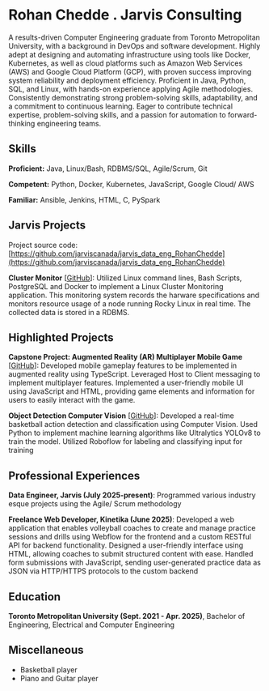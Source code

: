 # Rohan Chedde . Jarvis Consulting

A results-driven Computer Engineering graduate from Toronto Metropolitan University, with a background in DevOps and software development. Highly adept at designing and automating infrastructure using tools like Docker, Kubernetes, as well as cloud platforms such as Amazon Web Services (AWS) and Google Cloud Platform (GCP), with proven success improving system reliability and deployment efficiency. Proficient in Java, Python, SQL, and Linux, with hands-on experience applying Agile methodologies. Consistently demonstrating strong problem-solving skills, adaptability, and a commitment to continuous learning. Eager to contribute technical expertise, problem-solving skills, and a passion for automation to forward-thinking engineering teams.

## Skills

**Proficient:** Java, Linux/Bash, RDBMS/SQL, Agile/Scrum, Git

**Competent:** Python, Docker, Kubernetes, JavaScript, Google Cloud/ AWS

**Familiar:** Ansible, Jenkins, HTML, C, PySpark

## Jarvis Projects

Project source code: [https://github.com/jarviscanada/jarvis_data_eng_RohanChedde](https://github.com/jarviscanada/jarvis_data_eng_RohanChedde)


**Cluster Monitor** [[GitHub](https://github.com/jarviscanada/jarvis_data_eng_RohanChedde/tree/master/linux_sql)]: Utilized Linux command lines, Bash Scripts, PostgreSQL and Docker to implement a Linux Cluster Monitoring application. This monitoring system records the harware specifications and monitors resource usage of a node running Rocky Linux in real time. The collected data is stored in a RDBMS.


## Highlighted Projects
**Capstone Project: Augmented Reality (AR) Multiplayer Mobile Game** [[GitHub](https://github.com/rohanchedde/FishingARound)]: Developed mobile gameplay features to be implemented in augmented reality using TypeScript. Leveraged Host to Client messaging to implement multiplayer features. Implemented a user-friendly mobile UI using JavaScript and HTML, providing game elements and information for users to easily interact with the game.

**Object Detection Computer Vision** [[GitHub](https://github.com/rohanchedde/Object-Detection-Computer-Vision-Project)]: Developed a real-time basketball action detection and classification using Computer Vision. Used Python to implement machine learning algorithms like Ultralytics YOLOv8 to train the model. Utilized Roboflow for labeling and classifying input for training


## Professional Experiences

**Data Engineer, Jarvis (July 2025-present)**: Programmed various industry esque projects using the Agile/ Scrum methodology

**Freelance Web Developer, Kinetika (June 2025)**: Developed a web application that enables volleyball coaches to create and manage practice sessions and drills using Webflow for the frontend and a custom RESTful API for backend functionality. Designed a user-friendly interface using HTML, allowing coaches to submit structured content with ease. Handled form submissions with JavaScript, sending user-generated practice data as JSON via HTTP/HTTPS protocols to the custom backend


## Education
**Toronto Metropolitan University (Sept. 2021 - Apr. 2025)**, Bachelor of Engineering, Electrical and Computer Engineering


## Miscellaneous
- Basketball player
- Piano and Guitar player